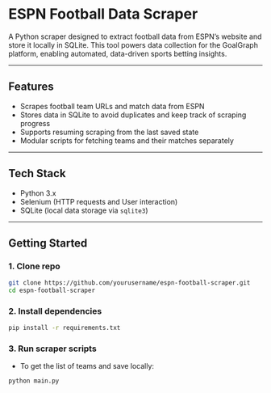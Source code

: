 # ESPN Football Data Scraper

A Python scraper designed to extract football data from ESPN’s website and store it locally in SQLite. This tool powers data collection for the GoalGraph platform, enabling automated, data-driven sports betting insights.

---

## Features

* Scrapes football team URLs and match data from ESPN
* Stores data in SQLite to avoid duplicates and keep track of scraping progress
* Supports resuming scraping from the last saved state
* Modular scripts for fetching teams and their matches separately

---

## Tech Stack

* Python 3.x
* Selenium (HTTP requests and User interaction)
* SQLite (local data storage via `sqlite3`)

---

## Getting Started

### 1. Clone repo

```bash
git clone https://github.com/yourusername/espn-football-scraper.git
cd espn-football-scraper
```

### 2. Install dependencies

```bash
pip install -r requirements.txt
```

### 3. Run scraper scripts

* To get the list of teams and save locally:

```bash
python main.py
```
